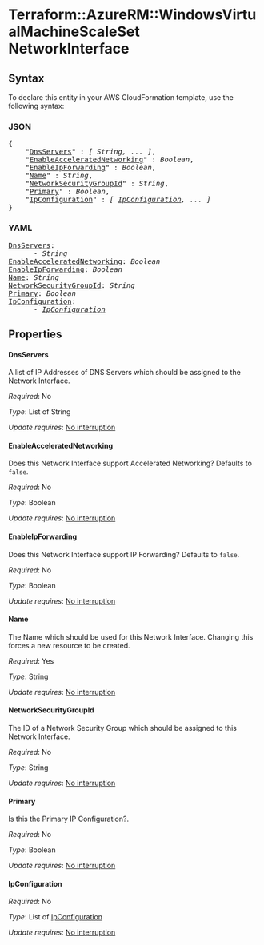 # Terraform::AzureRM::WindowsVirtualMachineScaleSet NetworkInterface

## Syntax

To declare this entity in your AWS CloudFormation template, use the following syntax:

### JSON

<pre>
{
    "<a href="#dnsservers" title="DnsServers">DnsServers</a>" : <i>[ String, ... ]</i>,
    "<a href="#enableacceleratednetworking" title="EnableAcceleratedNetworking">EnableAcceleratedNetworking</a>" : <i>Boolean</i>,
    "<a href="#enableipforwarding" title="EnableIpForwarding">EnableIpForwarding</a>" : <i>Boolean</i>,
    "<a href="#name" title="Name">Name</a>" : <i>String</i>,
    "<a href="#networksecuritygroupid" title="NetworkSecurityGroupId">NetworkSecurityGroupId</a>" : <i>String</i>,
    "<a href="#primary" title="Primary">Primary</a>" : <i>Boolean</i>,
    "<a href="#ipconfiguration" title="IpConfiguration">IpConfiguration</a>" : <i>[ <a href="networkinterface-ipconfiguration.md">IpConfiguration</a>, ... ]</i>
}
</pre>

### YAML

<pre>
<a href="#dnsservers" title="DnsServers">DnsServers</a>: <i>
      - String</i>
<a href="#enableacceleratednetworking" title="EnableAcceleratedNetworking">EnableAcceleratedNetworking</a>: <i>Boolean</i>
<a href="#enableipforwarding" title="EnableIpForwarding">EnableIpForwarding</a>: <i>Boolean</i>
<a href="#name" title="Name">Name</a>: <i>String</i>
<a href="#networksecuritygroupid" title="NetworkSecurityGroupId">NetworkSecurityGroupId</a>: <i>String</i>
<a href="#primary" title="Primary">Primary</a>: <i>Boolean</i>
<a href="#ipconfiguration" title="IpConfiguration">IpConfiguration</a>: <i>
      - <a href="networkinterface-ipconfiguration.md">IpConfiguration</a></i>
</pre>

## Properties

#### DnsServers

A list of IP Addresses of DNS Servers which should be assigned to the Network Interface.

_Required_: No

_Type_: List of String

_Update requires_: [No interruption](https://docs.aws.amazon.com/AWSCloudFormation/latest/UserGuide/using-cfn-updating-stacks-update-behaviors.html#update-no-interrupt)

#### EnableAcceleratedNetworking

Does this Network Interface support Accelerated Networking? Defaults to `false`.

_Required_: No

_Type_: Boolean

_Update requires_: [No interruption](https://docs.aws.amazon.com/AWSCloudFormation/latest/UserGuide/using-cfn-updating-stacks-update-behaviors.html#update-no-interrupt)

#### EnableIpForwarding

Does this Network Interface support IP Forwarding? Defaults to `false`.

_Required_: No

_Type_: Boolean

_Update requires_: [No interruption](https://docs.aws.amazon.com/AWSCloudFormation/latest/UserGuide/using-cfn-updating-stacks-update-behaviors.html#update-no-interrupt)

#### Name

The Name which should be used for this Network Interface. Changing this forces a new resource to be created.

_Required_: Yes

_Type_: String

_Update requires_: [No interruption](https://docs.aws.amazon.com/AWSCloudFormation/latest/UserGuide/using-cfn-updating-stacks-update-behaviors.html#update-no-interrupt)

#### NetworkSecurityGroupId

The ID of a Network Security Group which should be assigned to this Network Interface.

_Required_: No

_Type_: String

_Update requires_: [No interruption](https://docs.aws.amazon.com/AWSCloudFormation/latest/UserGuide/using-cfn-updating-stacks-update-behaviors.html#update-no-interrupt)

#### Primary

Is this the Primary IP Configuration?.

_Required_: No

_Type_: Boolean

_Update requires_: [No interruption](https://docs.aws.amazon.com/AWSCloudFormation/latest/UserGuide/using-cfn-updating-stacks-update-behaviors.html#update-no-interrupt)

#### IpConfiguration

_Required_: No

_Type_: List of <a href="networkinterface-ipconfiguration.md">IpConfiguration</a>

_Update requires_: [No interruption](https://docs.aws.amazon.com/AWSCloudFormation/latest/UserGuide/using-cfn-updating-stacks-update-behaviors.html#update-no-interrupt)

